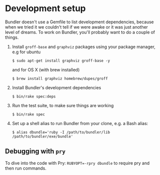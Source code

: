 # Development setup

Bundler doesn't use a Gemfile to list development dependencies, because when we tried it we couldn't tell if we were awake or it was just another level of dreams. To work on Bundler, you'll probably want to do a couple of things.

1. Install `groff-base` and `graphviz` packages using your package manager, e.g for ubuntu

      `$ sudo apt-get install graphviz groff-base -y`

   and for OS X (with brew installed)

      `$ brew install graphviz homebrew/dupes/groff`

2. Install Bundler's development dependencies

      `$ bin/rake spec:deps`

3. Run the test suite, to make sure things are working

      `$ bin/rake spec`

4. Set up a shell alias to run Bundler from your clone, e.g. a Bash alias:

      `$ alias dbundle='ruby -I /path/to/bundler/lib /path/to/bundler/exe/bundle'`

## Debugging with `pry`

To dive into the code with Pry: `RUBYOPT=-rpry dbundle` to require pry and then run commands.
